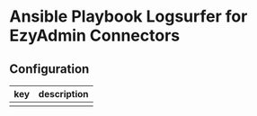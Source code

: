# Ansible Playbook Logsurfer for EzyAdmin Connectors

## Configuration

| key | description |
| --- | ----------- |
|     |             |
